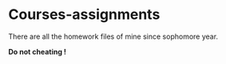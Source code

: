 # Courses-assignments

There are all the homework files of mine since sophomore year.

**Do not cheating !**
